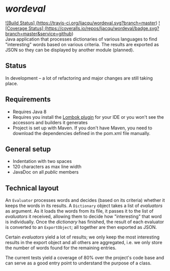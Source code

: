 _wordeval_
==========
<a href="https://travis-ci.org/ljacqu/wordeval">![Build Status]
(https://travis-ci.org/ljacqu/wordeval.svg?branch=master)</a> <a href="https://coveralls.io/github/ljacqu/wordeval?branch=master">![Coverage Status]
(https://coveralls.io/repos/ljacqu/wordeval/badge.svg?branch=master&service=github)</a>
<br />
Java application that processes dictionaries of various languages to find "interesting" words based on
various criteria. The results are exported as JSON so they can be displayed by another module (planned).

Status
------
In development – a lot of refactoring and major changes are still taking place.

Requirements
------------
- Requires Java 8
- Requires you install the [Lombok plugin](https://projectlombok.org/download.html) for your IDE or you won't see the
  accessors and builders it generates
- Project is set up with Maven. If you don't have Maven, you need to download the dependencies defined in the pom.xml 
  file manually.


General setup
-------------
- Indentation with two spaces
- 120 characters as max line width
- JavaDoc on all _public_ members


Technical layout
----------------
An `Evaluator` processes words and decides (based on its criteria) whether it keeps the words in its results. 
A `Dictionary` object takes a list of _evaluators_ as argument. As it loads the words from its file, it passes 
it to the list of _evaluators_ it received, allowing them to decide how "interesting" that word is individually. 
Once the _dictionary_ has finished, the result of each evaluator is converted to an `ExportObject`; all together 
are then exported as JSON.

Certain _evaluators_ yield a lot of results; we only keep the most interesting results in the export object 
and all others are aggregated, i.e. we only store the number of words found for the remaining entries.

The current tests yield a coverage of 80% over the project's code base and can serve as a good entry point to 
understand the purpose of a class.
